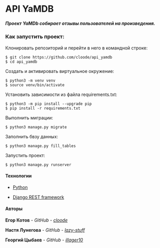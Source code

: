 # API YaMDB

##### Проект YaMDb собирает отзывы пользователей на произведения.

### Как запустить проект:

Клонировать репозиторий и перейти в него в командной строке:

```
$ git clone https://github.com/cloode/api_yamdb
$ cd api_yamdb
```
Cоздать и активировать виртуальное окружение:

```
$ python3 -m venv venv
$ source venv/bin/activate
```

Установить зависимости из файла requirements.txt:

```
$ python3 -m pip install --upgrade pip
$ pip install -r requirements.txt
```

Выполнить миграции:

```
$ python3 manage.py migrate
```

Заполнить бвзу данных:

```
$ python3 manage.py fill_tables
```

Запустить проект:

```
$ python3 manage.py runserver
```

#### Технологии
  
* [Python](https://www.python.org)

* [Django REST framework](https://www.django-rest-framework.org)

#### Авторы

**Егор Котов** - *GitHub* - *[cloode](https://github.com/cloode)*

**Настя Лунегова** - *GitHub* - *[lazy-stuff](https://github.com/lazy-stuff)*

**Георгий Цыбаев** - *GitHub* - *[illager10](https://github.com/illager10)*
